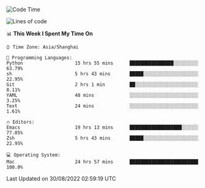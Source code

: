 <!--START_SECTION:waka-->
![Code Time](http://img.shields.io/badge/Code%20Time-830%20hrs%2018%20mins-blue)

![Lines of code](https://img.shields.io/badge/From%20Hello%20World%20I%27ve%20Written-22%20Thousand%20lines%20of%20code-blue)

📊 **This Week I Spent My Time On** 

```text
⌚︎ Time Zone: Asia/Shanghai

💬 Programming Languages: 
Python                   15 hrs 55 mins      ████████████████░░░░░░░░░   63.79% 
sh                       5 hrs 43 mins       █████░░░░░░░░░░░░░░░░░░░░   22.95% 
Git                      2 hrs 1 min         ██░░░░░░░░░░░░░░░░░░░░░░░   8.11% 
YAML                     48 mins             ░░░░░░░░░░░░░░░░░░░░░░░░░   3.25% 
Text                     24 mins             ░░░░░░░░░░░░░░░░░░░░░░░░░   1.61%

🔥 Editors: 
Emacs                    19 hrs 13 mins      ███████████████████░░░░░░   77.05% 
Zsh                      5 hrs 43 mins       █████░░░░░░░░░░░░░░░░░░░░   22.95%

💻 Operating System: 
Mac                      24 hrs 57 mins      █████████████████████████   100.0%

```


 Last Updated on 30/08/2022 02:59:19 UTC
<!--END_SECTION:waka-->
